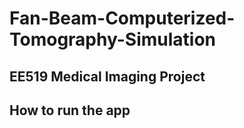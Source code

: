 # Fan-Beam-Computerized-Tomography-Simulation
## EE519 Medical Imaging Project

## How to run the app
